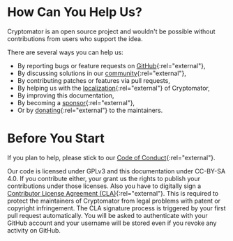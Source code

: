 # How Can You Help Us?

Cryptomator is an open source project and wouldn't be possible without contributions from users who support the idea.

There are several ways you can help us:

- By reporting bugs or feature requests on [GitHub](https://github.com/cryptomator/cryptomator/issues/new/choose){:rel="external"},
- By discussing solutions in our [community](https://community.cryptomator.org){:rel="external"},
- By contributing patches or features via pull requests,
- By helping us with the [localization](https://translate.cryptomator.org/){:rel="external"} of Cryptomator,
- By improving this documentation,
- By becoming a [sponsor](https://cryptomator.org/sponsors/){:rel="external"},
- Or by [donating](https://cryptomator.org/#donate){:rel="external"} to the maintainers.

# Before You Start

If you plan to help, please stick to our [Code of Conduct](https://github.com/cryptomator/cryptomator/blob/develop/.github/CODE_OF_CONDUCT.md){:rel="external"}.

Our code is licensed under GPLv3 and this documentation under CC-BY-SA 4.0. If you contribute either, your grant us the rights to publish your contributions under those licenses. Also you have to digitally sign a [Contributor License Agreement (CLA)](https://gist.github.com/cryptobot/80c6654b7c8d5529cc365f1124cef50e){:rel="external"}. This is required to protect the maintainers of Cryptomator from legal problems with patent or copyright infringement. The CLA signature process is triggered by your first pull request automatically. You will be asked to authenticate with your GitHub account and your username will be stored even if you revoke any activity on GitHub.

